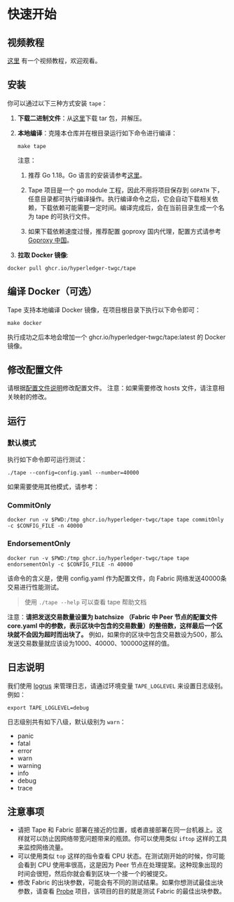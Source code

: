 # 快速开始

## 视频教程

[这里](https://www.bilibili.com/video/BV1k5411L79A/) 有一个视频教程，欢迎观看。

## 安装

你可以通过以下三种方式安装 `tape`：

1. **下载二进制文件**：从[这里](https://github.com/hyperledger-twgc/tape/releases)下载 tar 包，并解压。

2. **本地编译**：克隆本仓库并在根目录运行如下命令进行编译：

    ```
    make tape
    ```
 
    注意：

    1. 推荐 Go 1.18。Go 语言的安装请参考[这里](https://golang.google.cn/doc/install)。

    2. Tape 项目是一个 go module 工程，因此不用将项目保存到 `GOPATH` 下，任意目录都可执行编译操作。执行编译命令之后，它会自动下载相关依赖，下载依赖可能需要一定时间。编译完成后，会在当前目录生成一个名为 tape 的可执行文件。

    3. 如果下载依赖速度过慢，推荐配置 goproxy 国内代理，配置方式请参考[Goproxy 中国](https://goproxy.cn/)。

3. **拉取 Docker 镜像**: 

```shell
docker pull ghcr.io/hyperledger-twgc/tape
```

## 编译 Docker（可选）

Tape 支持本地编译 Docker 镜像，在项目根目录下执行以下命令即可：

```shell
make docker
```

执行成功之后本地会增加一个 ghcr.io/hyperledger-twgc/tape:latest 的 Docker 镜像。

## 修改配置文件

请根据[配置文件说明](configfile.md)修改配置文件。
注意：如果需要修改 hosts 文件，请注意相关映射的修改。

## 运行
### 默认模式
执行如下命令即可运行测试：
```shell
./tape --config=config.yaml --number=40000
```
如果需要使用其他模式，请参考：
### CommitOnly
```shell
docker run -v $PWD:/tmp ghcr.io/hyperledger-twgc/tape tape commitOnly -c $CONFIG_FILE -n 40000
```
### EndorsementOnly
```shell
docker run -v $PWD:/tmp ghcr.io/hyperledger-twgc/tape tape endorsementOnly -c $CONFIG_FILE -n 40000
```

该命令的含义是，使用 config.yaml 作为配置文件，向 Fabric 网络发送40000条交易进行性能测试。 
> 使用 `./tape --help` 可以查看 tape 帮助文档

注意：**请把发送交易数量设置为 batchsize （Fabric 中 Peer 节点的配置文件 core.yaml 中的参数，表示区块中包含的交易数量）的整倍数，这样最后一个区块就不会因为超时而出块了。** 例如，如果你的区块中包含交易数设为500，那么发送交易数量就应该设为1000、40000、100000这样的值。


## 日志说明

我们使用 [logrus](https://github.com/sirupsen/logrus) 来管理日志，请通过环境变量 `TAPE_LOGLEVEL` 来设置日志级别。例如：

```shell
export TAPE_LOGLEVEL=debug
```

日志级别共有如下八级，默认级别为 `warn`：
- panic
- fatal
- error
- warn
- warning
- info
- debug
- trace

## 注意事项

- 请把 Tape 和 Fabric 部署在接近的位置，或者直接部署在同一台机器上。这样就可以防止因网络带宽问题带来的瓶颈。你可以使用类似 `iftop` 这样的工具来监控网络流量。
- 可以使用类似 `top` 这样的指令查看 CPU 状态。在测试刚开始的时候，你可能会看到 CPU 使用率很高，这是因为 Peer 节点在处理提案。这种现象出现的时间会很短，然后你就会看到区块一个接一个的被提交。
- 修改 Fabric 的出块参数，可能会有不同的测试结果。如果你想测试最佳出块参数，请查看 [Probe](https://github.com/SamYuan1990/Probe) 项目，该项目的目的就是测试 Fabric 的最佳出块参数。
